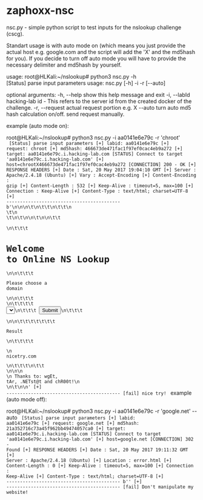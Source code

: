 # zaphoxx-nsc
nsc.py - simple python script to test inputs for the nslookup challenge (cscg).

Standart usage is with auto mode on (which means you just provide the actual host e.g. google.com and the script will add the 'X' and the md5hash for you). If you decide to turn off auto mode you will have to provide the necessary delimiter and md5hash by yourself.


usage:
root@HLKali:~/nslookup# python3 nsc.py -h
<br>
[Status] parse input parameters
usage: nsc.py [-h] -i -r [--auto]

optional arguments:
  -h, --help         show this help message and exit
  -i, --labId    hacking-lab id - This refers to the server id from the
                     created docker of the challenge.
  -r, --request  actual request portion e.g. <req>X<md5hash>
  --auto             turn auto md5 hash calculation on/off. send request
                     manually.


example (auto mode on):

root@HLKali:~/nslookup# python3 nsc.py -i aa0141e6e79c -r 'chroot'
<br>
<code>
[Status] parse input parameters
[+] labid: aa0141e6e79c
[+] request: chroot
[+] md5hash: 466673de471fac1f97ef0cac4eb9a272
[+] target: aa0141e6e79c.i.hacking-lab.com
[STATUS] Connect to target 'aa0141e6e79c.i.hacking-lab.com'
[+] host=chrootX466673de471fac1f97ef0cac4eb9a272
[CONNECTION] 200 - OK
[+] RESPONSE HEADERS
	[+] Date : Sat, 20 May 2017 19:04:10 GMT
	[+] Server : Apache/2.4.18 (Ubuntu)
	[+] Vary : Accept-Encoding
	[+] Content-Encoding : gzip
	[+] Content-Length : 532
	[+] Keep-Alive : timeout=5, max=100
	[+] Connection : Keep-Alive
	[+] Content-Type : text/html; charset=UTF-8
[+] ------------------------------------------
b'\n<!DOCTYPE html>\n<html lang="en">\n\t<head>\n\t\t<meta charset="utf-8" />\n\t\t<meta name="viewport" content="width=device-width, initial-scale=1.0">\n    \t<title>Online NS Lookup</title>\n    \t<link rel="stylesheet" href="style.css" />\n\t</head>\n\n\t<body>\n\n\t\t<div class="middle">\n\t\t\t<h1>Welcome to Online NS Lookup</h1>\n\n\t\t\t<p>Please choose a domain</p>\n\n\t\t\t    <form method="post">\n\t\t\t\t  <select name="host">\n\t\t\t\t  <option value=\'google.comX1d5920f4b44b27a802bd77c4f0536f5a\'>google.com</option><option value=\'yahoo.comX50cd1a9a183758039b0841aa738c3f0b\'>yahoo.com</option><option value=\'ch.chX1207e86643deca2eb8fc69dc5e8aeb2b\'>ch.ch</option>\t\t\t\t   </select>\n\t\t\t      <input type="submit">\n\t\t\t    </form>\n\n\t\t\t\t\t\t\t<p class="result">Result</p>\n\t\t\t\t<p>\n        nicetry.com        </p>\n\t\t\t\n\t\t</div>\n\n\n    <footer>\n      Thanks to: wgEt, tAr, .NETst@t and chR00t!\n    </footer>\n\t</body>\n</html>\n'
[+] ------------------------------------------
[fail] nice try!
</code>
example (auto mode off):

root@HLKali:~/nslookup# python3 nsc.py -i aa0141e6e79c -r 'google.net' --auto
<code>
[Status] parse input parameters
[+] labid: aa0141e6e79c
[+] request: google.net
[+] md5hash: 21a352716c73a45f962bb49474057ca0
[+] target: aa0141e6e79c.i.hacking-lab.com
[STATUS] Connect to target 'aa0141e6e79c.i.hacking-lab.com'
[+] host=google.net
[CONNECTION] 302 - Found
[+] RESPONSE HEADERS
	[+] Date : Sat, 20 May 2017 19:11:32 GMT
	[+] Server : Apache/2.4.18 (Ubuntu)
	[+] Location : error.html
	[+] Content-Length : 0
	[+] Keep-Alive : timeout=5, max=100
	[+] Connection : Keep-Alive
	[+] Content-Type : text/html; charset=UTF-8
[+] ------------------------------------------
b''
[+] ------------------------------------------
[fail] Don't manipulate my website!
</code>
